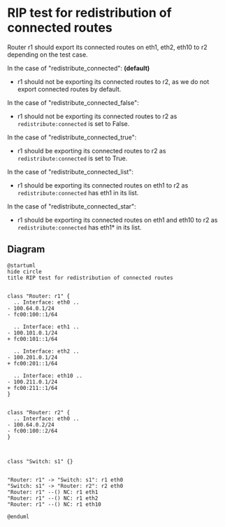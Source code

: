 # RIP test for redistribution of connected routes


Router r1 should export its connected routes on eth1, eth2, eth10 to r2 depending on the test case.

In the case of "redistribute_connected": **(default)**
  - r1 should not be exporting its connected routes to r2, as we do not export connected routes by default.

In the case of "redistribute_connected_false":
  - r1 should not be exporting its connected routes to r2 as `redistribute:connected` is set to False.

In the case of "redistribute_connected_true":
  - r1 should be exporting its connected routes to r2 as `redistribute:connected` is set to True.

In the case of "redistribute_connected_list":
  - r1 should be exporting its connected routes on eth1 to r2 as `redistribute:connected` has eth1 in its list.

In the case of "redistribute_connected_star":
  - r1 should be exporting its connected routes on eth1 and eth10 to r2 as `redistribute:connected` has eth1* in its list.

## Diagram

```plantuml
@startuml
hide circle
title RIP test for redistribution of connected routes


class "Router: r1" {
  .. Interface: eth0 ..
- 100.64.0.1/24
- fc00:100::1/64

  .. Interface: eth1 ..
- 100.101.0.1/24
+ fc00:101::1/64

  .. Interface: eth2 ..
- 100.201.0.1/24
+ fc00:201::1/64

  .. Interface: eth10 ..
- 100.211.0.1/24
+ fc00:211::1/64
}


class "Router: r2" {
  .. Interface: eth0 ..
- 100.64.0.2/24
- fc00:100::2/64
}



class "Switch: s1" {}


"Router: r1" -> "Switch: s1": r1 eth0
"Switch: s1" -> "Router: r2": r2 eth0
"Router: r1" --() NC: r1 eth1
"Router: r1" --() NC: r1 eth2
"Router: r1" --() NC: r1 eth10

@enduml
```
